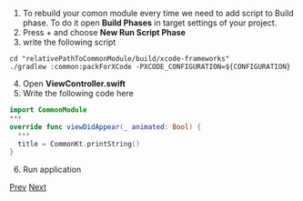 1. To rebuild your comon module every time we need to add script to Build phase. 
To do it open **Build Phases** in target settings of your project.
2. Press + and choose **New Run Script Phase**
3. write the following script
```
cd "relativePathToCommonModule/build/xcode-frameworks"
./gradlew :common:packForXCode -PXCODE_CONFIGURATION=${CONFIGURATION}
```
4. Open **ViewController.swift**
5. Write the following code here
```swift
import CommonModule
***
override func viewDidAppear(_ animated: Bool) {
  ***
  title = CommonKt.printString()
}
```
6. Run application

[Prev](https://github.com/ustadenis/kotlin_multiplutform_codelab/blob/master/1_0_IOS.md)
[Next](https://github.com/ustadenis/kotlin_multiplutform_codelab/blob/master/2_0.md)
